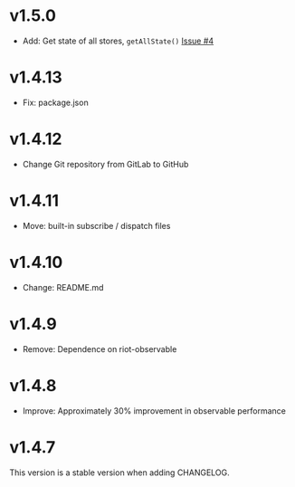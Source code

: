 # v1.5.0

- Add: Get state of all stores, `getAllState()` [Issue #4](https://github.com/businessmanjs/businessman/issues/4)

# v1.4.13

- Fix: package.json

# v1.4.12

- Change Git repository from GitLab to GitHub

# v1.4.11

- Move: built-in subscribe / dispatch files

# v1.4.10

- Change: README.md

# v1.4.9

- Remove: Dependence on riot-observable

# v1.4.8

- Improve: Approximately 30% improvement in observable performance

# v1.4.7

This version is a stable version when adding CHANGELOG.
